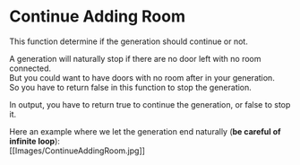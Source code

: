 # Continue Adding Room

This function determine if the generation should continue or not.

A generation will naturally stop if there are no door left with no room connected.\
But you could want to have doors with no room after in your generation.\
So you have to return false in this function to stop the generation.

In output, you have to return true to continue the generation, or false to stop it.

Here an example where we let the generation end naturally (**be careful of infinite loop**):\
[[Images/ContinueAddingRoom.jpg]]